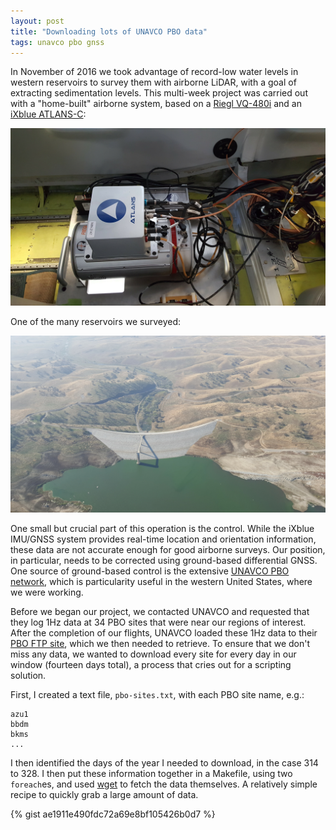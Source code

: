 ```yaml
---
layout: post
title: "Downloading lots of UNAVCO PBO data"
tags: unavco pbo gnss
---
```


In November of 2016 we took advantage of record-low water levels in western reservoirs to survey them with airborne LiDAR, with a goal of extracting sedimentation levels.
This multi-week project was carried out with a "home-built" airborne system, based on a [Riegl VQ-480i](http://www.riegl.com/nc/products/airborne-scanning/produktdetail/product/scanner/37/) and an [iXblue ATLANS-C](https://www.ixblue.com/products/atlans-c):

![Our airborne system](/img/airborne-scanner.jpg)

One of the many reservoirs we surveyed:

![A reservoir in California](/img/dam.jpg)

One small but crucial part of this operation is the control.
While the iXblue IMU/GNSS system provides real-time location and orientation information, these data are not accurate enough for good airborne surveys.
Our position, in particular, needs to be corrected using ground-based differential GNSS.
One source of ground-based control is the extensive [UNAVCO PBO network](https://www.unavco.org/instrumentation/networks/status/pbo), which is particularity useful in the western United States, where we were working.

Before we began our project, we contacted UNAVCO and requested that they log 1Hz data at 34 PBO sites that were near our regions of interest.
After the completion of our flights, UNAVCO loaded these 1Hz data to their [PBO FTP site](https://www.unavco.org/data/gps-gnss/ftp/ftp.html), which we then needed to retrieve.
To ensure that we don't miss any data, we wanted to download every site for every day in our window (fourteen days total), a process that cries out for a scripting solution.

First, I created a text file, `pbo-sites.txt`, with each PBO site name, e.g.:

```
azu1
bbdm
bkms
...
```

I then identified the days of the year I needed to download, in the case 314 to 328.
I then put these information together in a Makefile, using two `foreach`es, and used [wget](https://www.gnu.org/software/wget/) to fetch the data themselves.
A relatively simple recipe to quickly grab a large amount of data.

{% gist ae1911e490fdc72a69e8bf105426b0d7 %}
